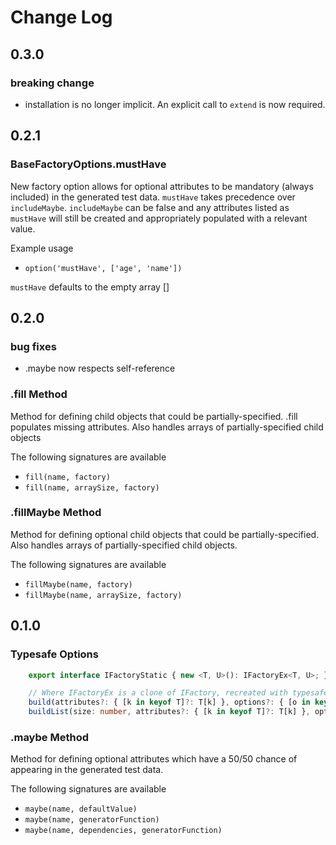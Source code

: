 # Change Log

## 0.3.0

### breaking change

- installation is no longer implicit. An explicit call to `extend` is now required.

## 0.2.1

### BaseFactoryOptions.mustHave

New factory option allows for optional attributes to be mandatory (always included) in the generated test data.
`mustHave` takes precedence over `includeMaybe`. `includeMaybe` can be false and any attributes listed as `mustHave`
will still be created and appropriately populated with a relevant value.

Example usage

-   `option('mustHave', ['age', 'name'])`

`mustHave` defaults to the empty array []

## 0.2.0

### bug fixes

-   .maybe now respects self-reference

### .fill Method

Method for defining child objects that could be partially-specified. .fill populates
missing attributes. Also handles arrays of partially-specified child objects

The following signatures are available

-   `fill(name, factory)`
-   `fill(name, arraySize, factory)`

### .fillMaybe Method

Method for defining optional child objects that could be partially-specified. Also handles
arrays of partially-specified child objects.

The following signatures are available

-   `fillMaybe(name, factory)`
-   `fillMaybe(name, arraySize, factory)`

## 0.1.0

### Typesafe Options

```typescript
    export interface IFactoryStatic { new <T, U>(): IFactoryEx<T, U>; }

    // Where IFactoryEx is a clone of IFactory, recreated with typesafe Options, e.g.
    build(attributes?: { [k in keyof T]?: T[k] }, options?: { [o in keyof U]?: U[o] }): T;
    buildList(size: number, attributes?: { [k in keyof T]?: T[k] }, options?: { [o in keyof U]?: U[o] }): T[];
```

### .maybe Method

Method for defining optional attributes which have a 50/50 chance of appearing in the generated test data.

The following signatures are available

-   `maybe(name, defaultValue)`
-   `maybe(name, generatorFunction)`
-   `maybe(name, dependencies, generatorFunction)`
